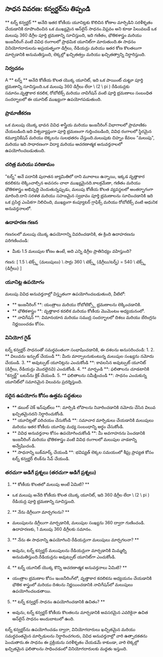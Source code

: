 ## సాధన వివరణ: కన్వర్టర్‌ను తిప్పండి

** టర్న్ కన్వర్టర్ ** అనేది ఇతర కోణీయ యూనిట్లకు కొలిచిన కోణాల మార్పిడిని సరళీకృతం చేయడానికి రూపొందించిన ఒక ముఖ్యమైన ఆన్‌లైన్ సాధనం.విప్లవం అని కూడా పిలువబడే ఒక మలుపు 360 డిగ్రీల పూర్తి భ్రమణాన్ని సూచిస్తుంది, ఇది గణితం, భౌతికశాస్త్రం మరియు ఇంజనీరింగ్ వంటి వివిధ రంగాలలో ప్రాథమిక యూనిట్‌గా మారుతుంది.ఈ సాధనం వినియోగదారులను అప్రయత్నంగా డిగ్రీలు, రేడియన్లు మరియు ఇతర కోణ కొలతలుగా మార్చడానికి అనుమతిస్తుంది, లెక్కల్లో ఖచ్చితత్వం మరియు ఖచ్చితత్వాన్ని నిర్ధారిస్తుంది.

### నిర్వచనం

A ** టర్న్ ** అనేది కోణీయ కొలత యొక్క యూనిట్, ఇది ఒక పాయింట్ చుట్టూ పూర్తి భ్రమణాన్ని సూచిస్తుంది.ఒక మలుపు 360 డిగ్రీలు లేదా \ (2 \ pi \) రేడియన్లకు సమానం.వృత్తాకార కదలిక, రోబోటిక్స్ మరియు నావిగేషన్ వంటి పూర్తి భ్రమణాలు సంబంధిత సందర్భాలలో ఈ యూనిట్ ముఖ్యంగా ఉపయోగపడుతుంది.

### ప్రామాణీకరణ

ఒక మలుపు యొక్క భావన వివిధ శాస్త్రీయ మరియు ఇంజనీరింగ్ విభాగాలలో ప్రామాణికం చేయబడింది.ఇది విశ్వవ్యాప్తంగా పూర్తి భ్రమణంగా గుర్తించబడింది, వివిధ రంగాలలో స్థిరమైన కమ్యూనికేషన్ మరియు లెక్కలను సులభతరం చేస్తుంది.మలుపుకు చిహ్నం కేవలం "మలుపు", మరియు ఇది సాధారణంగా విద్యా మరియు ఆచరణాత్మక అనువర్తనాలలో ఉపయోగించబడుతుంది.

### చరిత్ర మరియు పరిణామం

"టర్న్" అనే పదానికి పురాతన జ్యామితిలో దాని మూలాలు ఉన్నాయి, ఇక్కడ వృత్తాకార కదలికను లెక్కించాల్సిన అవసరం చాలా ముఖ్యమైనది.కాలక్రమేణా, గణితం మరియు భౌతికశాస్త్రం అభివృద్ధి చెందుతున్నప్పుడు, మలుపు కోణీయ కొలత వ్యవస్థలలో అంతర్భాగంగా మారింది.దాని సరళత మరియు సహజమైన స్వభావం పూర్తి భ్రమణాలను సూచించడానికి ఇది ఒక ప్రసిద్ధ ఎంపికగా నిలిచింది, ముఖ్యంగా కంప్యూటర్ గ్రాఫిక్స్ మరియు రోబోటిక్స్ వంటి ఆధునిక అనువర్తనాలలో.

### ఉదాహరణ గణన

గణనలలో మలుపు యొక్క ఉపయోగాన్ని వివరించడానికి, ఈ క్రింది ఉదాహరణను పరిగణించండి:
- మీకు 1.5 మలుపుల కోణం ఉంటే, అది ఎన్ని డిగ్రీల ప్రాతినిధ్యం వహిస్తుంది?

గణన:
[
1.5 \ టెక్స్ట్ {మలుపులు} \ సార్లు 360 \ టెక్స్ట్ {డిగ్రీలు/టర్న్} = 540 \ టెక్స్ట్ {డిగ్రీలు}
\]

### యూనిట్ల ఉపయోగం

మలుపు వివిధ అనువర్తనాల్లో విస్తృతంగా ఉపయోగించబడుతుంది, వీటిలో:
- ** ఇంజనీరింగ్ **: యంత్రాలు మరియు రోబోటిక్స్లో భ్రమణాలను లెక్కించడానికి.
- ** భౌతికశాస్త్రం **: వృత్తాకార కదలిక మరియు కోణీయ మొమెంటం అధ్యయనంలో.
- ** నావిగేషన్ **: విమానయాన మరియు సముద్ర సందర్భాలలో దిశలు మరియు బేరింగ్లను నిర్ణయించడం కోసం.

### వినియోగ గైడ్

టర్న్ కన్వర్టర్ సాధనంతో సమర్థవంతంగా సంభాషించడానికి, ఈ దశలను అనుసరించండి:
1.
2. ** విలువను ఇన్పుట్ చేయండి **: మీరు మార్చాలనుకుంటున్న మలుపుల సంఖ్యను నమోదు చేయండి.
3. ** అవుట్పుట్ యూనిట్లను ఎంచుకోండి **: కావలసిన అవుట్పుట్ యూనిట్ (డిగ్రీలు, రేడియన్లు మొదలైనవి) ఎంచుకోండి.
4. ** మార్చండి **: ఫలితాలను చూడటానికి "కన్వర్ట్" బటన్‌ను క్లిక్ చేయండి.
5. ** ఫలితాలను సమీక్షించండి **: సాధనం ఎంచుకున్న యూనిట్‌లో సమానమైన విలువను ప్రదర్శిస్తుంది.

### సరైన ఉపయోగం కోసం ఉత్తమ పద్ధతులు

- ** డబుల్ చెక్ ఇన్‌పుట్‌లు **: మార్పిడి లోపాలను నివారించడానికి నమోదు చేసిన విలువ ఖచ్చితమైనదని నిర్ధారించుకోండి.
- ** యూనిట్లతో పరిచయం చేసుకోండి **: సమాచార మార్పిడులు చేయడానికి మలుపులు మరియు ఇతర కోణీయ యూనిట్ల మధ్య సంబంధాన్ని అర్థం చేసుకోండి.
- ** వివిధ అనువర్తనాల కోసం ఉపయోగించుకోండి **: మీ అవగాహనను పెంచడానికి ఇంజనీరింగ్ మరియు భౌతికశాస్త్రం వంటి వివిధ రంగాలలో మలుపుల వాడకాన్ని అన్వేషించండి.
- ** సాధనాన్ని బుక్‌మార్క్ చేయండి **: భవిష్యత్ లెక్కల సమయంలో శీఘ్ర ప్రాప్యత కోసం టర్న్ కన్వర్టర్ లింక్‌ను సేవ్ చేయండి.

### తరచుగా అడిగే ప్రశ్నలు (తరచుగా అడిగే ప్రశ్నలు)

1. ** కోణీయ కొలతలో మలుపు అంటే ఏమిటి? **
- ఒక మలుపు అనేది కోణీయ కొలత యొక్క యూనిట్, ఇది 360 డిగ్రీల లేదా \ (2 \ pi \) రేడియన్ల పూర్తి భ్రమణాన్ని సూచిస్తుంది.

2. ** నేను డిగ్రీలుగా మార్చగలను? **
- మలుపులను డిగ్రీలుగా మార్చడానికి, మలుపుల సంఖ్యను 360 ద్వారా గుణించండి. ఉదాహరణకు, 1 మలుపు 360 డిగ్రీలకు సమానం.

3. ** నేను ఈ సాధనాన్ని ఉపయోగించి రేడియన్లుగా మలుపులు మార్చగలనా? **
- అవును, టర్న్ కన్వర్టర్ మలుపులను రేడియన్లుగా మార్చడానికి మిమ్మల్ని అనుమతిస్తుంది.రేడియన్లను అవుట్పుట్ యూనిట్‌గా ఎంచుకోండి.

4. ** టర్న్ యూనిట్ యొక్క కొన్ని ఆచరణాత్మక అనువర్తనాలు ఏమిటి? **
- యంత్రాల భ్రమణాల కోసం ఇంజనీరింగ్‌లో, వృత్తాకార కదలికను అధ్యయనం చేయడానికి భౌతిక శాస్త్రంలో మరియు దిశలను నిర్ణయించడానికి నావిగేషన్‌లో మలుపులు ఉపయోగించబడతాయి.

5. ** టర్న్ కన్వర్టర్ సాధనం ఉపయోగించడానికి ఉచితం? **
- అవును, టర్న్ కన్వర్టర్ కోణీయ కొలతలను మార్చడానికి అవసరమైన ఎవరికైనా ఉచిత ఆన్‌లైన్ సాధనం అందుబాటులో ఉంది.

టర్న్ కన్వర్టర్‌ను ఉపయోగించడం ద్వారా, వినియోగదారులు ఖచ్చితమైన మరియు సమర్థవంతమైన మార్పిడులను నిర్ధారించగలరు, వివిధ అనువర్తనాల్లో వారి ఉత్పాదకతను పెంచుతారు.ఈ సాధనం ఈ ప్రక్రియను సరళీకృతం చేయడమే కాకుండా, వారి లెక్కల్లో ఖచ్చితమైన ఫలితాలను సాధించడంలో వినియోగదారులకు మద్దతు ఇస్తుంది.